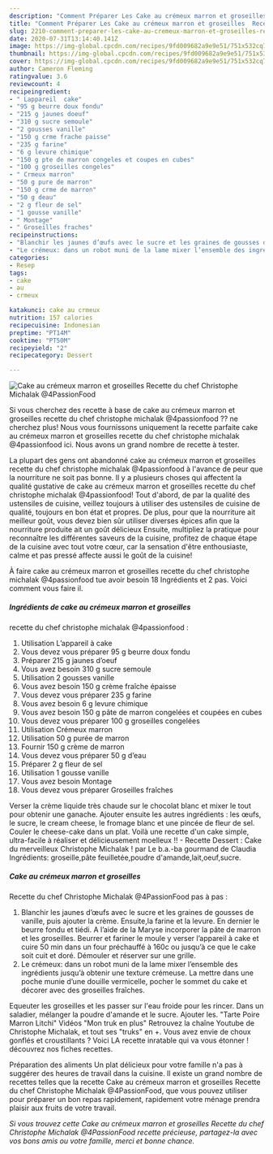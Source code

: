 ```yaml
---
description: "Comment Préparer Les Cake au crémeux marron et groseilles  Recette du chef Christophe Michalak  @4PassionFood"
title: "Comment Préparer Les Cake au crémeux marron et groseilles  Recette du chef Christophe Michalak  @4PassionFood"
slug: 2210-comment-preparer-les-cake-au-cremeux-marron-et-groseilles-recette-du-chef-christophe-michalak-4passionfood
date: 2020-07-31T13:14:40.141Z
image: https://img-global.cpcdn.com/recipes/9fd009682a9e9e51/751x532cq70/cake-au-cremeux-marron-et-groseilles-recette-du-chef-christophe-michalak-4passionfood-photo-principale-de-la-recette.jpg
thumbnail: https://img-global.cpcdn.com/recipes/9fd009682a9e9e51/751x532cq70/cake-au-cremeux-marron-et-groseilles-recette-du-chef-christophe-michalak-4passionfood-photo-principale-de-la-recette.jpg
cover: https://img-global.cpcdn.com/recipes/9fd009682a9e9e51/751x532cq70/cake-au-cremeux-marron-et-groseilles-recette-du-chef-christophe-michalak-4passionfood-photo-principale-de-la-recette.jpg
author: Cameron Fleming
ratingvalue: 3.6
reviewcount: 4
recipeingredient:
- " Lappareil  cake"
- "95 g beurre doux fondu"
- "215 g jaunes doeuf"
- "310 g sucre semoule"
- "2 gousses vanille"
- "150 g crme frache paisse"
- "235 g farine"
- "6 g levure chimique"
- "150 g pte de marron congeles et coupes en cubes"
- "100 g groseilles congeles"
- " Crmeux marron"
- "50 g pure de marron"
- "150 g crme de marron"
- "50 g deau"
- "2 g fleur de sel"
- "1 gousse vanille"
- " Montage"
- " Groseilles fraches"
recipeinstructions:
- "Blanchir les jaunes d’œufs avec le sucre et les graines de gousses de vanille, puis ajouter la crème. Ensuite,la farine et la levure. En dernier le beurre fondu et tiédi. A l’aide de la Maryse incorporer la pâte de marron et les groseilles. Beurrer et fariner le moule y verser l’appareil à cake et cuire 50 min dans un four préchauffé à 160c ou jusqu’à ce que le cake soit cuit et doré. Démouler et réserver sur une grille."
- "Le crémeux: dans un robot muni de la lame mixer l’ensemble des ingrédients jusqu’à obtenir une texture crémeuse. La mettre dans une poche munie d’une douille vermicelle, pocher le sommet du cake et décorer avec des groseilles fraîches."
categories:
- Resep
tags:
- cake
- au
- crmeux

katakunci: cake au crmeux 
nutrition: 157 calories
recipecuisine: Indonesian
preptime: "PT14M"
cooktime: "PT50M"
recipeyield: "2"
recipecategory: Dessert

---
```



![Cake au crémeux marron et groseilles 
Recette du chef Christophe Michalak 
@4PassionFood](https://img-global.cpcdn.com/recipes/9fd009682a9e9e51/751x532cq70/cake-au-cremeux-marron-et-groseilles-recette-du-chef-christophe-michalak-4passionfood-photo-principale-de-la-recette.jpg)

Si vous cherchez des recette à base de cake au crémeux marron et groseilles 
recette du chef christophe michalak 
@4passionfood ?? ne cherchez plus! Nous vous fournissons uniquement la recette parfaite cake au crémeux marron et groseilles 
recette du chef christophe michalak 
@4passionfood ici. Nous avons un grand nombre de recette à tester.

La plupart des gens ont abandonné cake au crémeux marron et groseilles 
recette du chef christophe michalak 
@4passionfood à l'avance de peur que la nourriture ne soit pas bonne. Il y a plusieurs choses qui affectent la qualité gustative de cake au crémeux marron et groseilles 
recette du chef christophe michalak 
@4passionfood! Tout d'abord, de par la qualité des ustensiles de cuisine, veillez toujours à utiliser des ustensiles de cuisine de qualité, toujours en bon état et propres. De plus, pour que la nourriture ait meilleur goût, vous devez bien sûr utiliser diverses épices afin que la nourriture produite ait un goût délicieux Ensuite, multipliez la pratique pour reconnaître les différentes saveurs de la cuisine, profitez de chaque étape de la cuisine avec tout votre cœur, car la sensation d'être enthousiaste, calme et pas pressé affecte aussi le goût de la cuisine!

<!--inarticleads1-->

À faire cake au crémeux marron et groseilles 
recette du chef christophe michalak 
@4passionfood tue avoir besoin 18 Ingrédients et 2 pas. Voici comment vous faire il.

##### Ingrédients de cake au crémeux marron et groseilles 
recette du chef christophe michalak 
@4passionfood :

1. Utilisation  L’appareil à cake
1. Vous devez vous préparer 95 g beurre doux fondu
1. Préparer 215 g jaunes d’oeuf
1. Vous avez besoin 310 g sucre semoule
1. Utilisation 2 gousses vanille
1. Vous avez besoin 150 g crème fraîche épaisse
1. Vous devez vous préparer 235 g farine
1. Vous avez besoin 6 g levure chimique
1. Vous avez besoin 150 g pâte de marron congelées et coupées en cubes
1. Vous devez vous préparer 100 g groseilles congelées
1. Utilisation  Crémeux marron
1. Utilisation 50 g purée de marron
1. Fournir 150 g crème de marron
1. Vous devez vous préparer 50 g d’eau
1. Préparer 2 g fleur de sel
1. Utilisation 1 gousse vanille
1. Vous avez besoin  Montage
1. Vous devez vous préparer  Groseilles fraîches


Verser la crème liquide très chaude sur le chocolat blanc et mixer le tout pour obtenir une ganache. Ajouter ensuite les autres ingrédients : les œufs, le sucre, le cream cheese, le fromage blanc et une pincée de fleur de sel. Couler le cheese-cake dans un plat. Voilà une recette d&#39;un cake simple, ultra-facile à réaliser et délicieusement moelleux !! - Recette Dessert : Cake du merveilleux Christophe Michalak ! par Le b.a.-ba gourmand de Claudia Ingrédients: groseille,pâte feuilletée,poudre d&#39;amande,lait,oeuf,sucre. 

<!--inarticleads2-->

##### Cake au crémeux marron et groseilles 
Recette du chef Christophe Michalak 
@4PassionFood pas à pas :

1. Blanchir les jaunes d’œufs avec le sucre et les graines de gousses de vanille, puis ajouter la crème. Ensuite,la farine et la levure. En dernier le beurre fondu et tiédi. A l’aide de la Maryse incorporer la pâte de marron et les groseilles. Beurrer et fariner le moule y verser l’appareil à cake et cuire 50 min dans un four préchauffé à 160c ou jusqu’à ce que le cake soit cuit et doré. Démouler et réserver sur une grille.
1. Le crémeux: dans un robot muni de la lame mixer l’ensemble des ingrédients jusqu’à obtenir une texture crémeuse. La mettre dans une poche munie d’une douille vermicelle, pocher le sommet du cake et décorer avec des groseilles fraîches.


Equeuter les groseilles et les passer sur l&#39;eau froide pour les rincer. Dans un saladier, mélanger la poudre d&#39;amande et le sucre. Ajouter les. &#34;Tarte Poire Marron Litchi&#34; Vidéos &#34;Mon truk en plus&#34; Retrouvez la chaîne Youtube de Christophe Michalak, et tout ses &#34;truks&#34; en +. Vous avez envie de choux gonflés et croustillants ? Voici LA recette inratable qui va vous étonner ! découvrez nos fiches recettes. 

<!--inarticleads1-->

<p>
Préparation des aliments Un plat délicieux pour votre famille n'a pas à suggérer des heures de travail dans la cuisine. Il existe un grand nombre de recettes telles que la recette Cake au crémeux marron et groseilles 
Recette du chef Christophe Michalak 
@4PassionFood, que vous pouvez utiliser pour préparer un bon repas rapidement, rapidement votre ménage prendra plaisir aux fruits de votre travail.
</p>

<p>
<i>Si vous trouvez cette Cake au crémeux marron et groseilles 
Recette du chef Christophe Michalak 
@4PassionFood recette précieuse, partagez-la avec vos bons amis ou votre famille, merci et bonne chance.</i>
</p>
